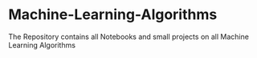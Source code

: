 # Machine-Learning-Algorithms
The Repository contains all Notebooks and small projects on all Machine Learning Algorithms
